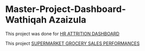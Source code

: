# Master-Project-Dashboard-Wathiqah Azaizula

This project was done for [HR ATTRITION DASHBOARD](https://app.powerbi.com/view?r=eyJrIjoiNjE2NzJkY2UtYzA1Yi00YmU2LTk0OWUtODQxNTc0ZDE4MTVlIiwidCI6ImNkY2JiMGUyLTlmZWEtNGY1NC04NjcwLTY3MjcwNzc5N2FkYSIsImMiOjEwfQ%3D%3D&pageName=ReportSection8540009b077d54012418) 

This project [SUPERMARKET GROCERY SALES PERFORMANCES](https://app.powerbi.com/view?r=eyJrIjoiMDEyYzZlNjQtYTU3Ny00OTJiLTk4NzMtZjVhNzAyYmJlMjZiIiwidCI6ImNkY2JiMGUyLTlmZWEtNGY1NC04NjcwLTY3MjcwNzc5N2FkYSIsImMiOjEwfQ%3D%3D)
